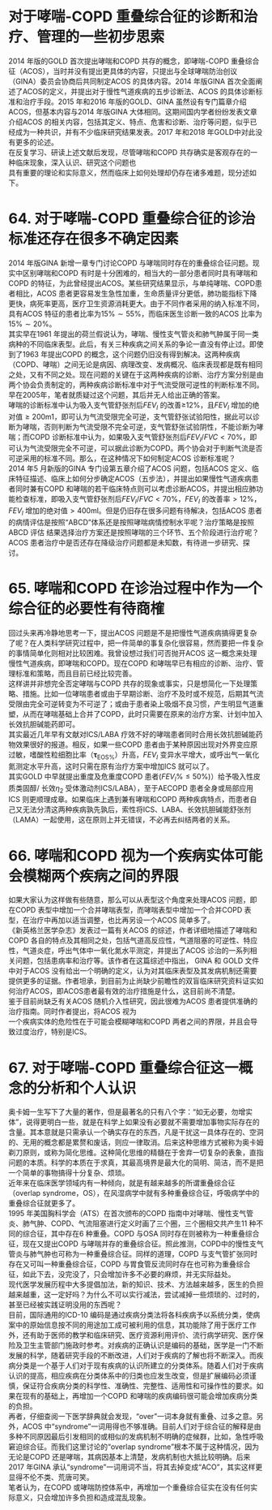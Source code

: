 # 对于哮喘-COPD 重叠综合征的诊断和治疗、管理的一些初步思索  
2014 年版的GOLD 首次提出哮喘和COPD 共存的概念，即哮喘-COPD 重叠综合征（ACOS），当时并没有提出更具体的内容，只提出与全球哮喘防治创议（GINA）委员会协商后共同制定ACOS 的具体内容。2014 年版GINA 首次全面阐述了ACOS的定义，并提出对于慢性气道疾病的五步诊断法、ACOS 的具体诊断标准和治疗手段。2015 年和2016 年版的GOLD、GINA 虽然设有专门篇章介绍ACOS，但基本内容与2014 年版GINA 大体相同。这期间国内学者纷纷发表文章介绍ACOS 的相关内容，包括其定义、特点、危害和诊断、治疗等问题，似乎已经成为一种共识，并有不少临床研究结果发表。2017 年和2018 年GOLD中对此没有更多的论述。  
在反复学习、研读上述文献后发现，尽管哮喘和COPD 共存确实是客观存在的一种临床现象，深入认识、研究这个问题也  
具有重要的理论和实际意义，然而临床上如何处理却仍存在诸多难题，现分述如下。  
# 64. 对于哮喘-COPD 重叠综合征的诊治标准还存在很多不确定因素  
2014 年版GINA 新增一章专门讨论COPD 与哮喘同时存在的重叠综合征问题。现实中区别哮喘和COPD 有时是十分困难的，相当大的一部分患者同时具有哮喘和COPD 的特征，为此曾经提出ACOS。某些研究结果显示，与单纯哮喘、COPD患者相比，ACOS 患者更容易发生急性加重，生命质量评分更低，肺功能指标下降更快，病死率更高，医疗卫生资源消耗更大。由于不同作者采用的纳入标准不同，具有ACOS 特征的患者比率为$15\%\sim55\%$，而临床医生诊断一致的ACOS 比率为$15\%\sim20\%$。  
其实早在1961 年提出的荷兰假说认为，哮喘、慢性支气管炎和肺气肿属于同一类病种的不同临床表型。此后，有关三种疾病之间关系的争论一直没有停止过。即使到了1963 年提出COPD 的概念，这个问题仍旧没有得到解决。这两种疾病（COPD、哮喘）之间无论是病因、病理改变、发病概况、临床表现都是既有相同之处，又有不同之处。现在问题的关键在于这两种疾病的诊断、治疗方案分别是由两个协会负责制定的，两种疾病诊断标准中对于气流受限可逆性的判断标准不同。早在2005年，笔者就质疑过这个问题，其后并无人给出正确的答案。  
哮喘的诊断标准中认为吸入支气管舒张剂后$F E V_{I}$ 的改善≥$12\%$，且$F E V_{l}$ 增加的绝对值$\geqslant200{\mathrm{m}}1$，即可认为气流受限完全可逆，支气管舒张试验阳性，据此可以诊断为哮喘，否则判断为气流受限不完全可逆，支气管舒张试验阴性，不能诊断为哮喘；而COPD 诊断标准中认为，如果吸入支气管舒张剂后$F E V_{l}/$$F V C<70\%$，即可认为气流受限完全不可逆，可以据此诊断为COPD。两个协会对于判断气流是否可逆采用的标准不同。那么，在这种情况下如何制定ACOS 诊断标准呢？  
2014 年5 月新版的GINA 专门设第五章介绍了ACOS 问题，包括ACOS 定义、临床特征描述、临床上如何分步确定ACOS（五步法），并提出如果慢性气道疾病患者同时兼有COPD 和哮喘的若干临床特点则可以考虑诊断ACOS，并提出相应肺功能检查标准，即吸入支气管舒张剂后$F E V_{l}/F V C<70\%$，$F E V_{I}$ 的改善率$>12\%$，$F E V_{l}$ 增加的绝对值$>400\mathrm{{ml}}$。但是仍旧存在很多问题有待解决，包括ACOS 患者的病情评估是按照“ABCD”体系还是按照哮喘病情控制水平呢？治疗策略是按照 ABCD  评估 结果选择治疗方案还是按照哮喘的三个环节、五个阶段进行治疗呢？  
ACOS 患者治疗中是否还存在降级治疗问题都是未知数，有待进一步研究、探讨。  
# 65. 哮喘和COPD 在诊治过程中作为一个综合征的必要性有待商榷  
回过头来再冷静地思考一下，提出ACOS 问题是不是把慢性气道疾病搞得更复杂了呢？在人类科学研究过程中，把一件简单的事复杂化很容易，然而要把一件复杂的事情简单化则相对比较困难。我曾设想过我们可否抛开ACOS 这一概念来处理慢性气道疾病，即哮喘和COPD。现在COPD 和哮喘早已有相应的诊断、治疗、管理标准和策略，而且目前已经比较完善。  
这样讲并非想完全否定哮喘与COPD 共存的现象或事实，只是想简化一下处理策略、措施。比如一位哮喘患者或由于早期诊断、治疗不及时或不规范，后期其气流受限由完全可逆转变为不可逆了；或由于患者染上吸烟不良习惯，产生明显气道重塑，从而在哮喘基础上合并了COPD，此时只需要在原来的治疗方案、计划中加入长效抗胆碱能药即可。  
其实最近几年早有文献对ICS/LABA 疗效不好的哮喘患者同时合用长效抗胆碱能药物效果很好的报道。相反，如果一些COPD 患者由于某种原因出现对外界变应原过敏，嗜酸性粒细胞比率（$\mathbf{\tau}_{\mathrm{EOS}\%}$）升高，$F E V_{I}$ 变异水平增大，或呼出气一氧化氮测定水平升高，这时只需在原有治疗方案中增加ICS 就可以了。  
其实GOLD 中早就提出重度及危重度COPD 患者$\left(F E V_{l}\%\leqslant50\%\right)$）给予吸入性皮质类固醇/ 长效$\eta_{2}$ 受体激动剂ICS/LABA），至于AECOPD 患者全身或局部应用ICS 则更顺理成章。如果临床上遇到兼有哮喘和COPD 两种疾病特点，而患者自己又无法分清这两种疾病孰先孰后，索性将ICS、LABA、长效抗胆碱能舒张剂（LAMA）一起使用，这在原则上并无错误，不必再去纠结两者的关系。  
# 66. 哮喘和COPD 视为一个疾病实体可能会模糊两个疾病之间的界限  
如果大家认为这样做有些随意，那么可以从表型这个角度来处理ACOS 问题，即在COPD 表型中增加一个合并哮喘表型，而哮喘表型中增加一个合并COPD 表型，在治疗中再加以适当调整，也比再另设一个ACOS 简单多了。  
《新英格兰医学杂志》发表过一篇有关ACOS 的综述，作者详细地描述了哮喘和COPD 各自的特点及其相同之处，包括气道高反应性，气道阻塞的可逆性、特应性，气道炎症，呼出气体中一氧化氮水平测定，并提出了ACOS 诊治的一系列相关问题，包括患病率和治疗等。该作者在这篇综述中指出， GINA  和 GOLD 文件中对于ACOS 没有给出一个明确的定义，认为对其临床表型及其发病机制还需要提供更多的证据。作者坦承，到目前为止尚缺少前瞻性的双盲临床研究资料证实如何治疗ACOS，即ACOS患者最有效的治疗措施是什么，这目前尚不清楚。  
鉴于目前尚缺乏有关ACOS 随机介入性研究，因此很难为ACOS 患者提供准确的治疗指南。同时作者提出，将ACOS 视为  
一个疾病实体的危险性在于可能会模糊哮喘和COPD 两者之间的界限，并且会导致过度治疗，特别是ICS。  
# 67. 对于哮喘-COPD 重叠综合征这一概念的分析和个人认识  
奥卡姆一生写下了大量的著作，但是最著名的只有八个字：“如无必要，勿增实体”，说得更明白一些，就是在科学上如果没有必要就不需要增加事物实际存在的含量。其本意就是只需承认一个确实存在的东西，凡是干扰这一具体存在的、空洞的、无用的概念都是累赘和废话，则应一律取消。后来这种思维方式被称为奥卡姆剃刀原则，或称为简化思维。这种简化思维的精髓在于舍弃一切复杂的表象，直指问题的本质。科学的本质在于求真，其最高境界是最大化的简明、简洁，而不是把一个简单的事物搞得十分复杂、烦琐。  
近年来在临床医学领域内有一种倾向，就是有越来越多的所谓重叠综合征（overlap syndrome，OS），在风湿病学中就有多种重叠综合征，呼吸病学中的重叠综合征就更多了。  
1995 年美国胸科学会（ATS）在首次颁布的COPD 指南中对哮喘、慢性支气管炎、肺气肿、COPD、气流阻塞进行定义时画了三个圈，三个圈相交共产生11 种不同的综合征，其中存在6 种重叠。COPD 与OSA 同时存在则被称为一种重叠综合征，现在又提出COPD 与哮喘并存的重叠综合征。照此推测，COPD中的慢性支气管炎与肺气肿也可称为一种重叠综合征。同样的道理，COPD 与支气管扩张同时存在又可叫一种重叠综合征，COPD 与胃食管反流同时存在也可称为重叠综合征，如此下去，没完没了，只会增加许多不必要的麻烦，并无实际益处。  
现代医学发展历程中大多提倡加法，新的知识、技术、方法越来越多，医生的负担越来越重，这一定好吗？为什么不可以实行减法，尝试减掉一些烦琐的、过时的，甚至已经被实践证明没用的东西呢？  
目前，国际通用的ICD-10 编码是通过疾病分类法将各科疾病予以系统分类，使病案中的原始信息按不同的用途加工成可被利用的信息，其功能除了用于医疗工作外，还有助于医师的教学和临床研究、医疗资源利用评价、流行病学研究、医疗保险及卫生主管部门施政时参考。对疾病的正确认识是编码的基础，医学是一门不断发展的科学，随着研究手段的不断改进，人们对于疾病的了解也将不断深入。而疾病分类是一个基于人们对于现有疾病的认识所建立的分类体系。随着人们对于疾病认识的提高，相应疾病在分类体系中的归类也应发生改变，但是扩展编码必须谨慎，保证符合疾病分类的科学性、准确性、完整性、适用性和可操作性的要求。如果在现有的基础上，再增加一个COPD 和哮喘的疾病编码很可能会增加疾病分类的负担。  
再者，仔细查阅一下医学辞典就会发现，“over”一词本身就有重叠、过多之意。另外，ACOS 中“syndrome”一词用得也不够准确。目前人们对于综合征的解释是由多种不同原因最后引发相同的或相似的发病机制不明确的症候群，比如，急性呼吸窘迫综合征。而我们这里讨论的“overlap syndrome”根本不属于这种情况，因为无论是COPD 还是哮喘，其病因基本上清楚，发病机制也大抵比较明确。后来2017 年GINA 承认“syndrome”一词用词不当，将其去掉变成“ACO”，其实这样更显得不伦不类、荒唐可笑。  
笔者认为，在COPD 或哮喘防控体系中，再增加一个重叠综合征实在没有任何实际意义，只会增加许多负担和造成混乱现象。  

